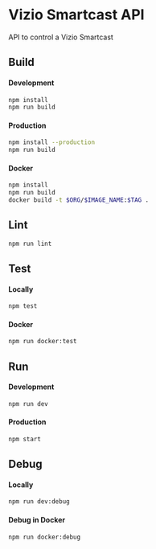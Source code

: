 # Vizio Smartcast API

API to control a Vizio Smartcast

## Build

#### Development

```bash
npm install
npm run build
```

#### Production

```bash
npm install --production
npm run build
```

#### Docker

```bash
npm install
npm run build
docker build -t $ORG/$IMAGE_NAME:$TAG .
```

## Lint

```bash
npm run lint
```

## Test

#### Locally

```bash
npm test
```

#### Docker

```bash
npm run docker:test
```

## Run

#### Development

```bash
npm run dev
```

#### Production

```bash
npm start
```

## Debug

#### Locally

```bash
npm run dev:debug
```

#### Debug in Docker

```bash
npm run docker:debug
```
